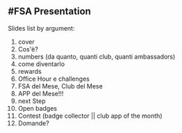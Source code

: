 #FSA Presentation 
------------------
Slides list by argument:
1. cover
2. Cos'è?
3. numbers (da quanto, quanti club, quanti ambassadors)
4. come diventarlo
5. rewards
6. Office Hour e challenges
7. FSA del Mese, Club del Mese
8. APP del Mese!!!
9. next Step
10. Open badges
11. Contest (badge collector || club app of the month)
12. Domande?
